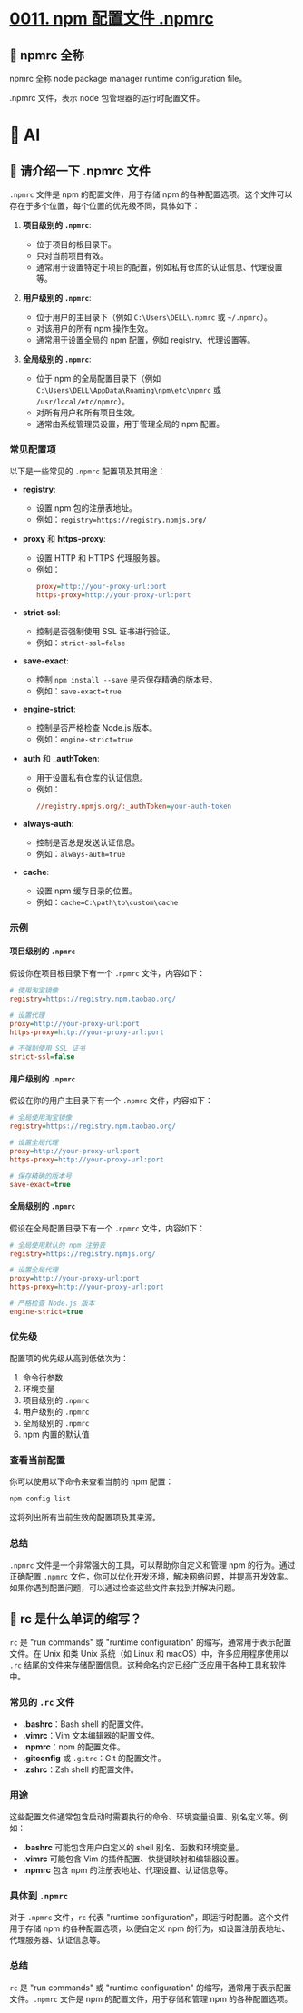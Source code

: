 # [0011. npm 配置文件 .npmrc](https://github.com/Tdahuyou/nodejs/tree/main/0011.%20npm%20%E9%85%8D%E7%BD%AE%E6%96%87%E4%BB%B6%20.npmrc)

## 📝 npmrc 全称

npmrc 全称 node package manager runtime configuration file。

.npmrc 文件，表示 node 包管理器的运行时配置文件。

# 🤖 AI

## 🤖 请介绍一下 .npmrc 文件

`.npmrc` 文件是 npm 的配置文件，用于存储 npm 的各种配置选项。这个文件可以存在于多个位置，每个位置的优先级不同，具体如下：

1. **项目级别的 `.npmrc`**:
   - 位于项目的根目录下。
   - 只对当前项目有效。
   - 通常用于设置特定于项目的配置，例如私有仓库的认证信息、代理设置等。

2. **用户级别的 `.npmrc`**:
   - 位于用户的主目录下（例如 `C:\Users\DELL\.npmrc` 或 `~/.npmrc`）。
   - 对该用户的所有 npm 操作生效。
   - 通常用于设置全局的 npm 配置，例如 registry、代理设置等。

3. **全局级别的 `.npmrc`**:
   - 位于 npm 的全局配置目录下（例如 `C:\Users\DELL\AppData\Roaming\npm\etc\npmrc` 或 `/usr/local/etc/npmrc`）。
   - 对所有用户和所有项目生效。
   - 通常由系统管理员设置，用于管理全局的 npm 配置。

### 常见配置项

以下是一些常见的 `.npmrc` 配置项及其用途：

- **registry**:
  - 设置 npm 包的注册表地址。
  - 例如：`registry=https://registry.npmjs.org/`

- **proxy** 和 **https-proxy**:
  - 设置 HTTP 和 HTTPS 代理服务器。
  - 例如：
    ```ini
    proxy=http://your-proxy-url:port
    https-proxy=http://your-proxy-url:port
    ```

- **strict-ssl**:
  - 控制是否强制使用 SSL 证书进行验证。
  - 例如：`strict-ssl=false`

- **save-exact**:
  - 控制 `npm install --save` 是否保存精确的版本号。
  - 例如：`save-exact=true`

- **engine-strict**:
  - 控制是否严格检查 Node.js 版本。
  - 例如：`engine-strict=true`

- **auth** 和 **_authToken**:
  - 用于设置私有仓库的认证信息。
  - 例如：
    ```ini
    //registry.npmjs.org/:_authToken=your-auth-token
    ```

- **always-auth**:
  - 控制是否总是发送认证信息。
  - 例如：`always-auth=true`

- **cache**:
  - 设置 npm 缓存目录的位置。
  - 例如：`cache=C:\path\to\custom\cache`

### 示例

#### 项目级别的 `.npmrc`
假设你在项目根目录下有一个 `.npmrc` 文件，内容如下：

```ini
# 使用淘宝镜像
registry=https://registry.npm.taobao.org/

# 设置代理
proxy=http://your-proxy-url:port
https-proxy=http://your-proxy-url:port

# 不强制使用 SSL 证书
strict-ssl=false
```

#### 用户级别的 `.npmrc`
假设在你的用户主目录下有一个 `.npmrc` 文件，内容如下：

```ini
# 全局使用淘宝镜像
registry=https://registry.npm.taobao.org/

# 设置全局代理
proxy=http://your-proxy-url:port
https-proxy=http://your-proxy-url:port

# 保存精确的版本号
save-exact=true
```

#### 全局级别的 `.npmrc`
假设在全局配置目录下有一个 `.npmrc` 文件，内容如下：

```ini
# 全局使用默认的 npm 注册表
registry=https://registry.npmjs.org/

# 设置全局代理
proxy=http://your-proxy-url:port
https-proxy=http://your-proxy-url:port

# 严格检查 Node.js 版本
engine-strict=true
```

### 优先级

配置项的优先级从高到低依次为：

1. 命令行参数
2. 环境变量
3. 项目级别的 `.npmrc`
4. 用户级别的 `.npmrc`
5. 全局级别的 `.npmrc`
6. npm 内置的默认值

### 查看当前配置

你可以使用以下命令来查看当前的 npm 配置：

```sh
npm config list
```

这将列出所有当前生效的配置项及其来源。

### 总结

`.npmrc` 文件是一个非常强大的工具，可以帮助你自定义和管理 npm 的行为。通过正确配置 `.npmrc` 文件，你可以优化开发环境，解决网络问题，并提高开发效率。如果你遇到配置问题，可以通过检查这些文件来找到并解决问题。

## 🤖 rc 是什么单词的缩写？

`rc` 是 "run commands" 或 "runtime configuration" 的缩写，通常用于表示配置文件。在 Unix 和类 Unix 系统（如 Linux 和 macOS）中，许多应用程序使用以 `.rc` 结尾的文件来存储配置信息。这种命名约定已经广泛应用于各种工具和软件中。

### 常见的 `.rc` 文件
- **.bashrc**：Bash shell 的配置文件。
- **.vimrc**：Vim 文本编辑器的配置文件。
- **.npmrc**：npm 的配置文件。
- **.gitconfig** 或 `.gitrc`：Git 的配置文件。
- **.zshrc**：Zsh shell 的配置文件。

### 用途
这些配置文件通常包含启动时需要执行的命令、环境变量设置、别名定义等。例如：

- **.bashrc** 可能包含用户自定义的 shell 别名、函数和环境变量。
- **.vimrc** 可能包含 Vim 的插件配置、快捷键映射和编辑器设置。
- **.npmrc** 包含 npm 的注册表地址、代理设置、认证信息等。

### 具体到 `.npmrc`
对于 `.npmrc` 文件，`rc` 代表 "runtime configuration"，即运行时配置。这个文件用于存储 npm 的各种配置选项，以便自定义 npm 的行为，如设置注册表地址、代理服务器、认证信息等。

### 总结
`rc` 是 "run commands" 或 "runtime configuration" 的缩写，通常用于表示配置文件。`.npmrc` 文件是 npm 的配置文件，用于存储和管理 npm 的各种配置选项。